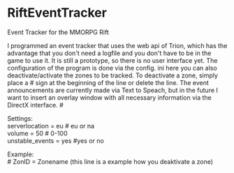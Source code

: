 # RiftEventTracker
Event Tracker for the MMORPG Rift

I programmed an event tracker that uses the web api of Trion, which has the advantage that you don't need a logfile and you don't have to be in the game to use it. It is still a prototype, so there is no user interface yet. The configuration of the program is done via the config. ini here you can also deactivate/activate the zones to be tracked. To deactivate a zone, simply place a # sign at the beginning of the line or delete the line. The event announcements are currently made via Text to Speach, but in the future I want to insert an overlay window with all necessary information via the DirectX interface. #

Settings:<br>
serverlocation = eu # eu or na<br>
volume = 50 # 0-100<br>
unstable_events = yes #yes or no<br>

Example:<br># ZonID = Zonename (this line is a example how you deaktivate a zone)
